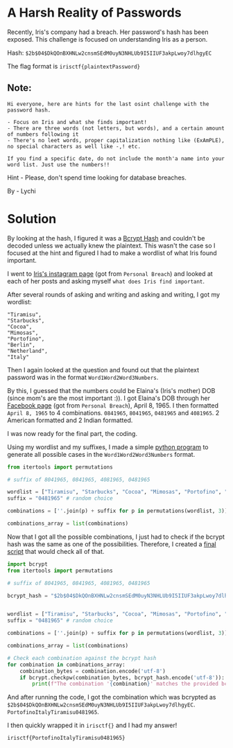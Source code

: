 A Harsh Reality of Passwords
=

Recently, Iris's company had a breach. Her password's hash has been exposed. This challenge is focused on understanding Iris as a person.

Hash: `$2b$04$DkQOnBXHNLw2cnsmSEdM0uyN3NHLUb9I5IIUF3akpLwoy7dlhgyEC`

The flag format is `irisctf{plaintextPassword}`

## Note: 

```
Hi everyone, here are hints for the last osint challenge with the password hash.

- Focus on Iris and what she finds important!
- There are three words (not letters, but words), and a certain amount of numbers following it
- There's no leet words, proper capitalization nothing like (ExAmPLE), no special characters as well like -,! etc.
 
If you find a specific date, do not include the month'a name into your word list. Just use the numbers!!
```

Hint - Please, don't spend time looking for database breaches.

By - Lychi

Solution
=

By looking at the hash, I figured it was a [Bcrypt Hash](https://en.wikipedia.org/wiki/Bcrypt) and couldn't be decoded unless we actually knew the plaintext. This wasn't the case so I focused at the hint and figured I had to make a wordlist of what Iris found important.

I went to [Iris's instagram page](https://www.instagram.com/irisstein_station) (got from `Personal Breach`) and looked at each of her posts and asking myself `what does Iris find important`.

After several rounds of asking and writing and asking and writing, I got my wordlist:

```
"Tiramisu",
"Starbucks",
"Cocoa",
"Mimosas",
"Portofino",
"Berlin",
"Netherland",
"Italy"
```

Then I again looked at the question and found out that the plaintext password was in the format `Word1Word2Word3Numbers`.

By this, I guessed that the numbers could be Elaina's (Iris's mother) DOB (since mom's are the most important :)). I got Elaina's DOB through her [Facebook page](https://www.facebook.com/profile.php?id=61555040318052) (got from `Personal Breach`), April 8, 1965. I then formatted `April 8, 1965` to 4 combinations. `0841965`, `8041965`, `0481965` and `4081965`. 2 American formatted and 2 Indian formatted.

I was now ready for the final part, the coding.

Using my wordlist and my suffixes, I made a simple [python program](./combinations.py) to generate all possible cases in the `Word1Word2Word3Numbers` format.

```python
from itertools import permutations

# suffix of 8041965, 0841965, 4081965, 0481965

wordlist = ["Tiramisu", "Starbucks", "Cocoa", "Mimosas", "Portofino", "Berlin", "Netherland", "Italy"]
suffix = "0481965" # random choice

combinations = [''.join(p) + suffix for p in permutations(wordlist, 3)]

combinations_array = list(combinations)
```

Now that I got all the possible combinations, I just had to check if the bcrypt hash was the same as one of the possibilities. Therefore, I created a [final script](./Solver.py) that would check all of that.

```python
import bcrypt
from itertools import permutations

# suffix of 8041965, 0841965, 4081965, 0481965

bcrypt_hash = "$2b$04$DkQOnBXHNLw2cnsmSEdM0uyN3NHLUb9I5IIUF3akpLwoy7dlhgyEC"


wordlist = ["Tiramisu", "Starbucks", "Cocoa", "Mimosas", "Portofino", "Berlin", "Netherland", "Italy"]
suffix = "0481965" # random choice

combinations = [''.join(p) + suffix for p in permutations(wordlist, 3)]

combinations_array = list(combinations)

# Check each combination against the bcrypt hash
for combination in combinations_array:
    combination_bytes = combination.encode('utf-8')
    if bcrypt.checkpw(combination_bytes, bcrypt_hash.encode('utf-8')):
        print(f"The combination '{combination}' matches the provided bcrypt hash.")
```

And after running the code, I got the combination which was bcrypted as `$2b$04$DkQOnBXHNLw2cnsmSEdM0uyN3NHLUb9I5IIUF3akpLwoy7dlhgyEC`. `PortofinoItalyTiramisu0481965`.

I then quickly wrapped it in `irisctf{}` and I had my answer!

`irisctf{PortofinoItalyTiramisu0481965}`
